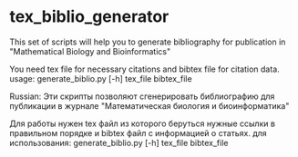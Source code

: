 # tex_biblio_generator
This set of scripts will help you to generate bibliography for publication in 
"Mathematical Biology and Bioinformatics"

You need tex file for necessary citations and bibtex file for citation data.
usage: generate_biblio.py [-h] tex_file bibtex_file

Russian:
Эти скрипты позволяют сгенерировать библиографию для публикации в журнале 
"Математическая биология и биоинформатика"

Для работы нужен tex файл из которого беруться нужные ссылки в правильном порядке
и bibtex файл с информацией о статьях.
для использования: generate_biblio.py [-h] tex_file bibtex_file
